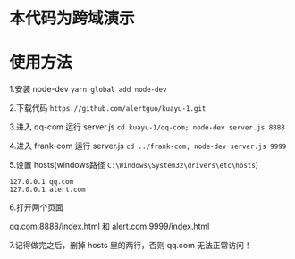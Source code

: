 # 本代码为跨域演示
# 使用方法
1.安装 node-dev `yarn global add node-dev`

2.下载代码 `https://github.com/alertguo/kuayu-1.git`

3.进入 qq-com 运行 server.js `cd kuayu-1/qq-com; node-dev server.js 8888`

4.进入 frank-com 运行 server.js `cd ../frank-com; node-dev server.js 9999`

5.设置 hosts(windows路径 `C:\Windows\System32\drivers\etc\hosts`)
```
127.0.0.1 qq.com
127.0.0.1 alert.com
```
6.打开两个页面

qq.com:8888/index.html 和 alert.com:9999/index.html

7.记得做完之后，删掉 hosts 里的两行，否则 qq.com 无法正常访问！

